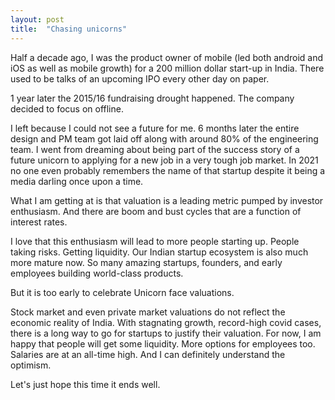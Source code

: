 ```yaml
---
layout: post
title:  "Chasing unicorns"
---
```

Half a decade ago, I was the product owner of mobile (led both android and iOS as well as mobile growth) for a 200 million dollar start-up in India. There used to be talks of an upcoming IPO every other day on paper.

1 year later the 2015/16 fundraising drought happened. The company decided to focus on offline.

I left because I could not see a future for me. 6 months later the entire design and PM team got laid off along with around 80% of the engineering team. I went from dreaming about being part of the success story of a future unicorn to applying for a new job in a very tough job market. In 2021 no one even probably remembers the name of that startup despite it being a media darling once upon a time.

What I am getting at is that valuation is a leading metric pumped by investor enthusiasm. And there are boom and bust cycles that are a function of interest rates.

I love that this enthusiasm will lead to more people starting up. People taking risks. Getting liquidity. Our Indian startup ecosystem is also much more mature now. So many amazing startups, founders, and early employees building world-class products.

But it is too early to celebrate Unicorn face valuations.

Stock market and even private market valuations do not reflect the economic reality of India. With stagnating growth, record-high covid cases, there is a long way to go for startups to justify their valuation. For now, I am happy that people will get some liquidity. More options for employees too. Salaries are at an all-time high. And I can definitely understand the optimism.

Let's just hope this time it ends well.
